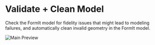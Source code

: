 Validate + Clean Model
========================

Check the FormIt model for fidelity issues that might lead to modeling failures, and automatically clean invalid geometry in the FormIt model.

![Main Preview](https://formit3d.github.io/ValidateCleanModel/preview.png)